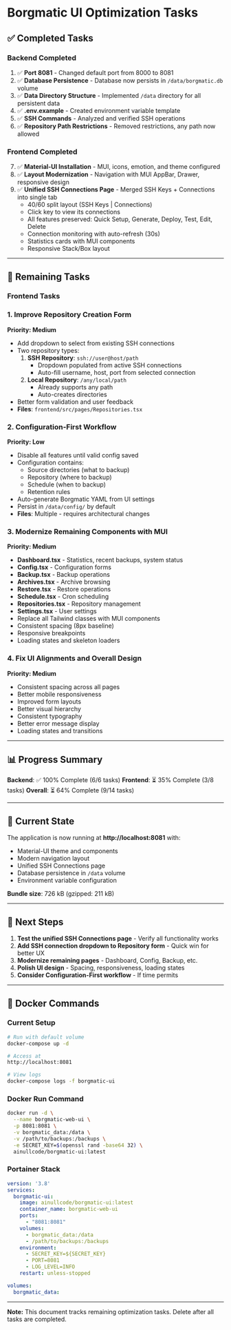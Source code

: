 # Borgmatic UI Optimization Tasks

## ✅ Completed Tasks

### Backend Completed
1. ✅ **Port 8081** - Changed default port from 8000 to 8081
2. ✅ **Database Persistence** - Database now persists in `/data/borgmatic.db` volume
3. ✅ **Data Directory Structure** - Implemented `/data` directory for all persistent data
4. ✅ **.env.example** - Created environment variable template
5. ✅ **SSH Commands** - Analyzed and verified SSH operations
6. ✅ **Repository Path Restrictions** - Removed restrictions, any path now allowed

### Frontend Completed
7. ✅ **Material-UI Installation** - MUI, icons, emotion, and theme configured
8. ✅ **Layout Modernization** - Navigation with MUI AppBar, Drawer, responsive design
9. ✅ **Unified SSH Connections Page** - Merged SSH Keys + Connections into single tab
   - 40/60 split layout (SSH Keys | Connections)
   - Click key to view its connections
   - All features preserved: Quick Setup, Generate, Deploy, Test, Edit, Delete
   - Connection monitoring with auto-refresh (30s)
   - Statistics cards with MUI components
   - Responsive Stack/Box layout

---

## 🔄 Remaining Tasks

### Frontend Tasks

### 1. Improve Repository Creation Form
**Priority: Medium**
- Add dropdown to select from existing SSH connections
- Two repository types:
  1. **SSH Repository**: `ssh://user@host/path`
     - Dropdown populated from active SSH connections
     - Auto-fill username, host, port from selected connection
  2. **Local Repository**: `/any/local/path`
     - Already supports any path
     - Auto-creates directories
- Better form validation and user feedback
- **Files**: `frontend/src/pages/Repositories.tsx`

### 2. Configuration-First Workflow
**Priority: Low**
- Disable all features until valid config saved
- Configuration contains:
  - Source directories (what to backup)
  - Repository (where to backup)
  - Schedule (when to backup)
  - Retention rules
- Auto-generate Borgmatic YAML from UI settings
- Persist in `/data/config/` by default
- **Files**: Multiple - requires architectural changes

### 3. Modernize Remaining Components with MUI
**Priority: Medium**
- **Dashboard.tsx** - Statistics, recent backups, system status
- **Config.tsx** - Configuration forms
- **Backup.tsx** - Backup operations
- **Archives.tsx** - Archive browsing
- **Restore.tsx** - Restore operations
- **Schedule.tsx** - Cron scheduling
- **Repositories.tsx** - Repository management
- **Settings.tsx** - User settings
- Replace all Tailwind classes with MUI components
- Consistent spacing (8px baseline)
- Responsive breakpoints
- Loading states and skeleton loaders

### 4. Fix UI Alignments and Overall Design
**Priority: Medium**
- Consistent spacing across all pages
- Better mobile responsiveness
- Improved form layouts
- Better visual hierarchy
- Consistent typography
- Better error message display
- Loading states and transitions

---

## 📊 Progress Summary

**Backend**: ✅ 100% Complete (6/6 tasks)
**Frontend**: ⏳ 35% Complete (3/8 tasks)
**Overall**: ⏳ 64% Complete (9/14 tasks)

---

## 🚀 Current State

The application is now running at **http://localhost:8081** with:
- Material-UI theme and components
- Modern navigation layout
- Unified SSH Connections page
- Database persistence in `/data` volume
- Environment variable configuration

**Bundle size**: 726 kB (gzipped: 211 kB)

---

## 📝 Next Steps

1. **Test the unified SSH Connections page** - Verify all functionality works
2. **Add SSH connection dropdown to Repository form** - Quick win for better UX
3. **Modernize remaining pages** - Dashboard, Config, Backup, etc.
4. **Polish UI design** - Spacing, responsiveness, loading states
5. **Consider Configuration-First workflow** - If time permits

---

## 🐳 Docker Commands

### Current Setup
```bash
# Run with default volume
docker-compose up -d

# Access at
http://localhost:8081

# View logs
docker-compose logs -f borgmatic-ui
```

### Docker Run Command
```bash
docker run -d \
  --name borgmatic-web-ui \
  -p 8081:8081 \
  -v borgmatic_data:/data \
  -v /path/to/backups:/backups \
  -e SECRET_KEY=$(openssl rand -base64 32) \
  ainullcode/borgmatic-ui:latest
```

### Portainer Stack
```yaml
version: '3.8'
services:
  borgmatic-ui:
    image: ainullcode/borgmatic-ui:latest
    container_name: borgmatic-web-ui
    ports:
      - "8081:8081"
    volumes:
      - borgmatic_data:/data
      - /path/to/backups:/backups
    environment:
      - SECRET_KEY=${SECRET_KEY}
      - PORT=8081
      - LOG_LEVEL=INFO
    restart: unless-stopped

volumes:
  borgmatic_data:
```

---

**Note:** This document tracks remaining optimization tasks. Delete after all tasks are completed.

